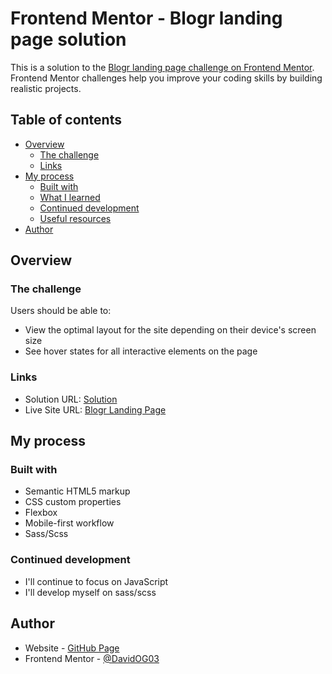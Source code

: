 # Frontend Mentor - Blogr landing page solution

This is a solution to the [Blogr landing page challenge on Frontend Mentor](https://www.frontendmentor.io/challenges/blogr-landing-page-EX2RLAApP). Frontend Mentor challenges help you improve your coding skills by building realistic projects. 

## Table of contents

- [Overview](#overview)
  - [The challenge](#the-challenge)
  - [Links](#links)
- [My process](#my-process)
  - [Built with](#built-with)
  - [What I learned](#what-i-learned)
  - [Continued development](#continued-development)
  - [Useful resources](#useful-resources)
- [Author](#author)


## Overview

### The challenge

Users should be able to:

- View the optimal layout for the site depending on their device's screen size
- See hover states for all interactive elements on the page


### Links

- Solution URL: [Solution](https://github.com/DavidOG03/Blogr-Landing-Page-Frontend-Mentor-Challenge/)
- Live Site URL: [Blogr Landing Page](https://blogrlandingpagedavidog.netlify.app/)

## My process

### Built with

- Semantic HTML5 markup
- CSS custom properties
- Flexbox
- Mobile-first workflow
- Sass/Scss


### Continued development

- I'll continue to focus on JavaScript
- I'll develop myself on sass/scss

## Author

- Website - [GitHub Page](https://github.com/DavidOG03)
- Frontend Mentor - [@DavidOG03](https://www.frontendmentor.io/profile/DavidOG03)

